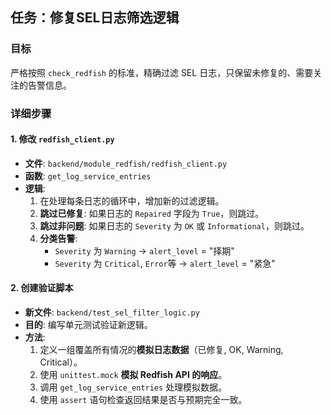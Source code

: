 ## 任务：修复SEL日志筛选逻辑

### 目标

严格按照 `check_redfish` 的标准，精确过滤 SEL 日志，只保留未修复的、需要关注的告警信息。

### 详细步骤

#### 1. 修改 `redfish_client.py`

- **文件**: `backend/module_redfish/redfish_client.py`
- **函数**: `get_log_service_entries`
- **逻辑**:
    1. 在处理每条日志的循环中，增加新的过滤逻辑。
    2. **跳过已修复**: 如果日志的 `Repaired` 字段为 `True`，则跳过。
    3. **跳过非问题**: 如果日志的 `Severity` 为 `OK` 或 `Informational`，则跳过。
    4. **分类告警**:
        - `Severity` 为 `Warning` -> `alert_level` = "择期"
        - `Severity` 为 `Critical`, `Error`等 -> `alert_level` = "紧急"

#### 2. 创建验证脚本

- **新文件**: `backend/test_sel_filter_logic.py`
- **目的**: 编写单元测试验证新逻辑。
- **方法**:
    1. 定义一组覆盖所有情况的**模拟日志数据**（已修复, OK, Warning, Critical）。
    2. 使用 `unittest.mock` **模拟 Redfish API 的响应**。
    3. 调用 `get_log_service_entries` 处理模拟数据。
    4. 使用 `assert` 语句检查返回结果是否与预期完全一致。 